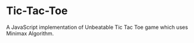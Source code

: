 # Tic-Tac-Toe
A JavaScript implementation of Unbeatable Tic Tac Toe game which uses Minimax Algorithm.
